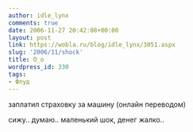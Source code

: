 ```yaml
---
author: idle_lynx
comments: true
date: 2006-11-27 20:42:08+00:00
layout: post
link: https://wobla.ru/blog/idle_lynx/3051.aspx
slug: '2006/11/shock'
title: О_о
wordpress_id: 330
tags:
- Флуд
---
```


заплатил страховку за машину (онлайн переводом)

сижу.. думаю.. маленький шок, денег жалко..
